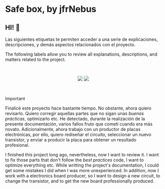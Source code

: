# Safe box, by jfrNebus

## HI! :wave:

Las siguientes etiquetas te permiten acceder a una serie de explicaciones, descripciones, y demás aspectos relacionados con el proyecto.

The following labels allow you to review all explanations, descriptions, and matters related to the project.

<br>

<p align="center">
    <a href="readme_español.md"><img src="https://img.shields.io/badge/readme-espa%C3%B1ol%20%F0%9F%87%AA%F0%9F%87%B8-f9f2bc"/></a>
    <a href="readme_english.md"><img src="https://img.shields.io/badge/readme-english%F0%9F%87%AC%F0%9F%87%A7-bcd8f9"/></a>
</p>

<br>

> [!IMPORTANT]
> Finalicé este proyecto hace bastante tiempo. No obstante, ahora quiero revisarlo. Quiero corregir aquellas partes que no sigan unas _buenas prácticas_, optimizarlo etc. He detectado, durante la realización de la presente documentación, varios fallos fruto que cometí cuando era más novato. Adicionalmente, ahora trabajo con un productor de placas electrónicas, por ello, quiero rediseñar el circuito, seleccionar un nuevo transistor, y enviar a producir la placa para obtener un resultado profesional.
> 
> I finished this project long ago, nevertheless, now I want to review it. I want to fix those parts that don't follow the _best practices_ code, I want to optimize everything etc. While writting the project's documentation, I could get some mistakes I did when I was more unexperienced. In addition, now I work with a electronics board producer, so I want to design a new circuit, to change the transistor, and to get the new board professionally produced.
